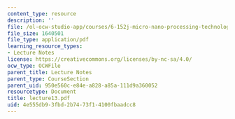 ```yaml
---
content_type: resource
description: ''
file: /ol-ocw-studio-app/courses/6-152j-micro-nano-processing-technology-fall-2005/4e555db93fbd2b7473f14100fbaadcc8_lecture13.pdf
file_size: 1640501
file_type: application/pdf
learning_resource_types:
- Lecture Notes
license: https://creativecommons.org/licenses/by-nc-sa/4.0/
ocw_type: OCWFile
parent_title: Lecture Notes
parent_type: CourseSection
parent_uid: 950e560c-e84e-a828-a85a-111d9a360052
resourcetype: Document
title: lecture13.pdf
uid: 4e555db9-3fbd-2b74-73f1-4100fbaadcc8
---
```

